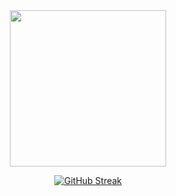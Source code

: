 <div align="center">

<img src="https://avatars.githubusercontent.com/u/116472903?v=4" width="250" height="250"/>

[![GitHub Streak](https://streak-stats.demolab.com?user=hyeonho64&theme=material-palenight&hide_border=true&mode=weekly)](https://git.io/streak-stats)
</div>
